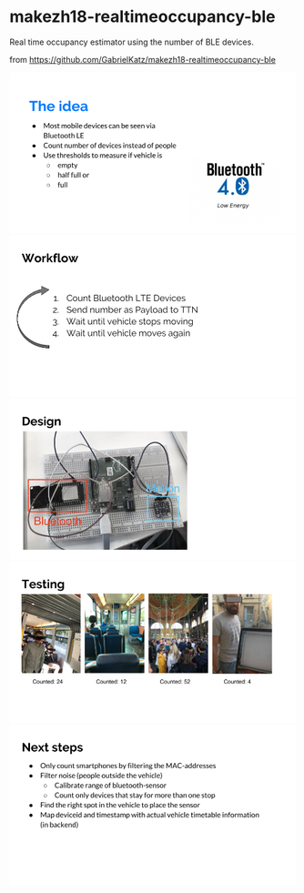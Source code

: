 # makezh18-realtimeoccupancy-ble
Real time occupancy estimator using the number of BLE devices.

from https://github.com/GabrielKatz/makezh18-realtimeoccupancy-ble


![0](images/0.png)
![0](images/1.png)
![0](images/2.png)
![0](images/3.png)
![0](images/4.png)
